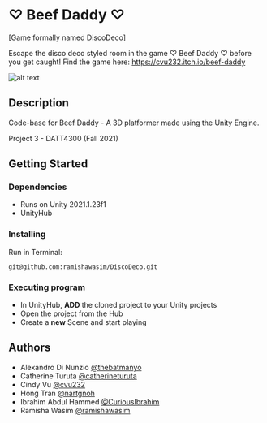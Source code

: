 # ♡ Beef Daddy ♡ 
[Game formally named DiscoDeco]

Escape the disco deco styled room in the game ♡ Beef Daddy ♡ before you get caught!
Find the game here: https://cvu232.itch.io/beef-daddy

![alt text](https://img.itch.zone/aW1nLzc0NDg1NjEucG5n/original/Sxo9Uw.png)

## Description

Code-base for Beef Daddy - A 3D platformer made using the Unity Engine.

Project 3 - DATT4300 (Fall 2021)

## Getting Started

### Dependencies

* Runs on Unity 2021.1.23f1
* UnityHub

### Installing
Run in Terminal:
```
git@github.com:ramishawasim/DiscoDeco.git
```

### Executing program

* In UnityHub, **ADD** the cloned project to your Unity projects
* Open the project from the Hub
* Create a **new** Scene and start playing

## Authors

* Alexandro Di Nunzio [@thebatmanyo](https://github.com/thebatmanyo)
* Catherine Turuta [@catherineturuta](https://github.com/catherineturuta)
* Cindy Vu [@cvu232](https://github.com/cvu232)
* Hong Tran [@nartgnoh](https://github.com/nartgnoh)
* Ibrahim Abdul Hammed [@CuriousIbrahim](https://github.com/CuriousIbrahim)
* Ramisha Wasim [@ramishawasim](https://github.com/ramishawasim)

<!-- ## Acknowledgments -->

